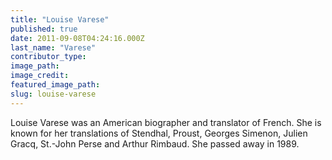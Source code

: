```yaml
---
title: "Louise Varese"
published: true
date: 2011-09-08T04:24:16.000Z
last_name: "Varese"
contributor_type:
image_path:
image_credit:
featured_image_path:
slug: louise-varese
---
```


Louise Varese was an American biographer and translator of French. She is known for her translations of Stendhal, Proust, Georges Simenon, Julien Gracq, St.-John Perse and Arthur Rimbaud. She passed away in 1989.

